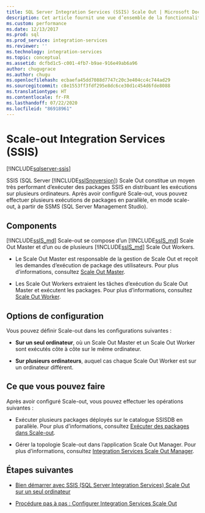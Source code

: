 ```yaml
---
title: SQL Server Integration Services (SSIS) Scale Out | Microsoft Docs
description: Cet article fournit une vue d’ensemble de la fonctionnalité SQL Server Integration Services (SSIS) Scale Out, qui permet une exécution à hautes performances de packages SSIS.
ms.custom: performance
ms.date: 12/13/2017
ms.prod: sql
ms.prod_service: integration-services
ms.reviewer: ''
ms.technology: integration-services
ms.topic: conceptual
ms.assetid: dcfbd1c5-c001-4fb7-b9ae-916e49ab6a96
author: chugugrace
ms.author: chugu
ms.openlocfilehash: ecbaefa45dd7088d7747c20c3e404cc4c744ad29
ms.sourcegitcommit: c8e1553ff3fdf295e8dc6ce30d1c454d6fde8088
ms.translationtype: HT
ms.contentlocale: fr-FR
ms.lasthandoff: 07/22/2020
ms.locfileid: "86918961"
---
```

# <a name="integration-services-ssis-scale-out"></a>Scale-out Integration Services (SSIS)

[!INCLUDE[sqlserver-ssis](../../includes/applies-to-version/sqlserver-ssis.md)]


SSIS (SQL Server [!INCLUDE[ssISnoversion](../../includes/ssisnoversion-md.md)]) Scale Out constitue un moyen très performant d’exécuter des packages SSIS en distribuant les exécutions sur plusieurs ordinateurs. Après avoir configuré Scale-out, vous pouvez effectuer plusieurs exécutions de packages en parallèle, en mode scale-out, à partir de SSMS (SQL Server Management Studio).

## <a name="components"></a>Components
[!INCLUDE[ssIS_md](../../includes/ssis-md.md)] Scale-out se compose d’un [!INCLUDE[ssIS_md](../../includes/ssis-md.md)] Scale Out Master et d’un ou de plusieurs [!INCLUDE[ssIS_md](../../includes/ssis-md.md)] Scale Out Workers.

-   Le Scale Out Master est responsable de la gestion de Scale Out et reçoit les demandes d’exécution de package des utilisateurs. Pour plus d’informations, consultez [Scale Out Master](integration-services-ssis-scale-out-master.md).

-   Les Scale Out Workers extraient les tâches d’exécution du Scale Out Master et exécutent les packages. Pour plus d’informations, consultez [Scale Out Worker](integration-services-ssis-scale-out-worker.md).

## <a name="configuration-options"></a>Options de configuration
Vous pouvez définir Scale-out dans les configurations suivantes :

-   **Sur un seul ordinateur**, où un Scale Out Master et un Scale Out Worker sont exécutés côte à côte sur le même ordinateur.

-   **Sur plusieurs ordinateurs**, auquel cas chaque Scale Out Worker est sur un ordinateur différent.

## <a name="what-you-can-do"></a>Ce que vous pouvez faire
Après avoir configuré Scale-out, vous pouvez effectuer les opérations suivantes :

-   Exécuter plusieurs packages déployés sur le catalogue SSISDB en parallèle. Pour plus d’informations, consultez [Exécuter des packages dans Scale-out](run-packages-in-integration-services-ssis-scale-out.md).

-   Gérer la topologie Scale-out dans l’application Scale Out Manager. Pour plus d’informations, consultez [Integration Services Scale Out Manager](integration-services-ssis-scale-out-manager.md).

## <a name="next-steps"></a>Étapes suivantes
-   [Bien démarrer avec SSIS (SQL Server Integration Services) Scale Out sur un seul ordinateur](get-started-with-ssis-scale-out-onebox.md)

-   [Procédure pas à pas : Configurer Integration Services Scale Out](walkthrough-set-up-integration-services-scale-out.md)
